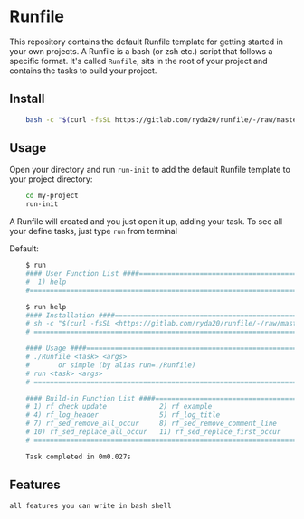 # Runfile

This repository contains the default Runfile template for getting started in your own projects. A Runfile is a bash (or zsh etc.) script that follows a specific format. It's called `Runfile`, sits in the root of your project and contains the tasks to build your project.

## Install

```sh
    bash -c "$(curl -fsSL https://gitlab.com/ryda20/runfile/-/raw/master/install.sh)"
```

## Usage

Open your directory and run `run-init` to add the default Runfile template to your project directory:

```sh
    cd my-project
    run-init
```

A Runfile will created and you just open it up, adding your task.
To see all your define tasks, just type `run` from terminal

Default:

```sh
    $ run
    #### User Function List ####=========================================================================#
    #  1) help                                                                                           #
    #====================================================================================================#

    $ run help
    #### Installation ####===============================================================================#
    # sh -c "$(curl -fsSL <https://gitlab.com/ryda20/runfile/-/raw/master/install.sh>)"                  #
    # ===================================================================================================#

    #### Usage ####======================================================================================#
    # ./Runfile <task> <args>                                                                            #
    #       or simple (by alias run=./Runfile)                                                           #
    # run <task> <args>                                                                                  #
    # ===================================================================================================#

    #### Build-in Function List ####=====================================================================#
    # 1) rf_check_update             2) rf_example                     3) rf_log                         #
    # 4) rf_log_header               5) rf_log_title                   6) rf_sed_padding                 #
    # 7) rf_sed_remove_all_occur     8) rf_sed_remove_comment_line     9) rf_sed_remove_empty_line       #
    # 10) rf_sed_replace_all_occur   11) rf_sed_replace_first_occur                                      #
    # ===================================================================================================#

    Task completed in 0m0.027s
```

## Features

    all features you can write in bash shell
